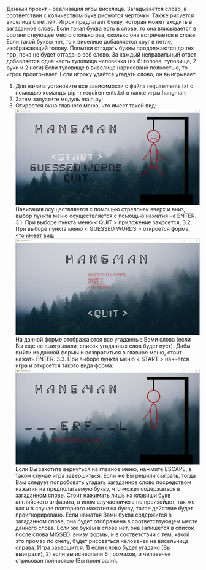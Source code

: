 Данный проект - реализация игры виселица.
Загадывается слово, в соответствии с количеством букв рисуются черточки. Также рисуется виселица с петлёй.
Игрок предлагает букву, которая может входить в загаданное слово. 
Если такая буква есть в слове, то она вписывается в соответствующее место столько раз, сколько она встречается в слове. 
Если такой буквы нет, то к виселице добавляется круг в петле, изображающий голову. 
Попытки отгадать буквы продолжаются до тех пор, пока не будет отгадано всё слово. 
За каждый неправильный ответ добавляется одна часть туловища человечка (их 6: голова, туловище, 2 руки и 2 ноги)
Если туловище в виселице нарисовано полностью, то игрок проигрывает.
Если игроку удаётся угадать слово, он выигрывает.

1. Для начала установите все зависимости с файла requirements.txt с помощью команды pip -r requirements.txt
в папке игры hangman;
2. Затем запустите модуль main.py;
3. Откроется окно главного меню, что имеет такой вид:
![there must be an image](pictures/main_menu.jpg)
Навигация осуществляется с помощью стрелочек вверх и вниз, выбор пункта меню осуществляется с помощью нажатия на ENTER.
3.1. При выборе пункта меню < QUIT > приложение закроется;
3.2. При выборе пункта меню < GUESSED WORDS > откроется форма, что имеет вид:
![there must be an image](pictures/guessed_words.jpg)
На данной форме отображаются все угаданные Вами слова (если Вы еще не выигрывали, список угаданных слов будет пуст).
Дабы выйти из данной формы и возвратиться в главное меню, стоит нажать ENTER.
3.3. При выборе пункта меню < START > начнется игра и откроется такого вида форма:
![there must be an image](pictures/game_window.jpg)
Если Вы захотите вернуться на главное меню, нажмите ESCAPE, в таком случае игра завершиться.
Если же Вы решили сыграть, тогда Вам следует попробовать угадать загаданное слово посредством нажатия на предполагаемую 
букву, что может содержаться в загаданном слове.
Стоит нажимать лишь на клавиши букв английского алфавита, в ином случае ничего не произойдет, так же как и в случае 
повторного нажатия на букву, такое действие будет проигнорировано.
Если нажатая Вами буква содержится в загаданном слове, она будет отображена в соответствующем месте данного слова.
Если же буквы в слове нет, она запишется в список после слова MISSED: внизу формы, и в соответствии с тем, 
какой это промах по счету, будет рисоваться человечек на висельнице справа.
Игра завершится, 1) если слово будет угадано (Вы выиграли), 2) если вы исчерпали 6 промахов, и человечек отрисован 
полностью (Вы проиграли).
